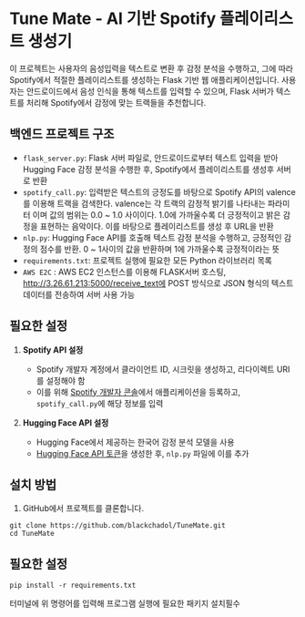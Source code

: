 # Tune Mate - AI 기반 Spotify 플레이리스트 생성기

이 프로젝트는 사용자의 음성입력을 텍스트로 변환 후 감정 분석을 수행하고, 그에 따라 Spotify에서 적절한 플레이리스트를 생성하는 Flask 기반 웹 애플리케이션입니다. 
사용자는 안드로이드에서 음성 인식을 통해 텍스트를 입력할 수 있으며, Flask 서버가 텍스트를 처리해 Spotify에서 감정에 맞는 트랙들을 추천합니다.

## 백엔드 프로젝트 구조

- `flask_server.py`: Flask 서버 파일로, 안드로이드로부터 텍스트 입력을 받아 Hugging Face 감정 분석을 수행한 후, Spotify에서 플레이리스트를 생성후 서버로 반환
- `spotify_call.py`: 입력받은 텍스트의 긍정도를 바탕으로 Spotify API의 valence를 이용해 트랙을 검색한다. valence는 각 트랙의 감정적 밝기를 나타내는 파라미터 이며 값의 범위는 0.0 ~ 1.0 사이이다. 1.0에 가까울수록 더 긍정적이고 밝은 감정을 표현하는 음악이다. 이를 바탕으로 플레이리스트를 생성 후 URL을 반환
- `nlp.py`: Hugging Face API를 호출해 텍스트 감정 분석을 수행하고, 긍정적인 감정의 점수를 반환. 0 ~ 1사이의 값을 반환하며 1에 가까울수록 긍정적이라는 뜻
- `requirements.txt`: 프로젝트 실행에 필요한 모든 Python 라이브러리 목록
- `AWS E2C` : AWS EC2 인스턴스를 이용해 FLASK서버 호스팅, http://3.26.61.213:5000/receive_text에 POST 방식으로 JSON 형식의 텍스트 데이터를 전송하여 서버 사용 가능

## 필요한 설정

1. **Spotify API 설정**
   - Spotify 개발자 계정에서 클라이언트 ID, 시크릿을 생성하고, 리다이렉트 URI를 설정해야 함
   - 이를 위해 [Spotify 개발자 콘솔](https://developer.spotify.com/dashboard/)에서 애플리케이션을 등록하고, `spotify_call.py`에 해당 정보를 입력

2. **Hugging Face API 설정**
   - Hugging Face에서 제공하는 한국어 감정 분석 모델을 사용
   - [Hugging Face API 토큰](https://huggingface.co/settings/tokens)을 생성한 후, `nlp.py` 파일에 이를 추가

## 설치 방법

1. GitHub에서 프로젝트를 클론합니다.

```
git clone https://github.com/blackchadol/TuneMate.git
cd TuneMate
```


##  필요한 설정
```
pip install -r requirements.txt
```
터미널에 위 명령어를 입력해 프로그램 실행에 필요한 패키지 설치필수

